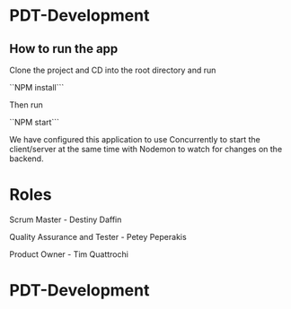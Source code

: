 # PDT-Development

## How to run the app

Clone the project and CD into the root directory and run

``NPM install```

Then run

``NPM start```

We have configured this application to use Concurrently to start the client/server at the same time
with Nodemon to watch for changes on the backend.

# Roles

Scrum Master - Destiny Daffin

Quality Assurance and Tester - Petey Peperakis

Product Owner - Tim Quattrochi

# PDT-Development
